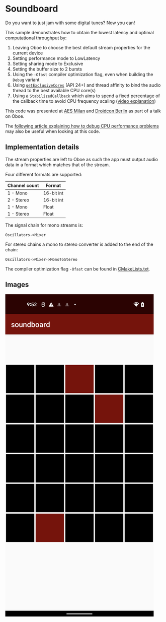Soundboard
==========
Do you want to just jam with some digital tunes? Now you can!

This sample demonstrates how to obtain the lowest latency and optimal computational throughput by:

1) Leaving Oboe to choose the best default stream properties for the current device
2) Setting performance mode to LowLatency
3) Setting sharing mode to Exclusive
4) Setting the buffer size to 2 bursts
5) Using the `-Ofast` compiler optimization flag, even when building the `Debug` variant
6) Using [`getExclusiveCores`](https://developer.android.com/reference/android/os/Process#getExclusiveCores()) (API 24+) and thread affinity to bind the audio thread to the best available CPU core(s)
7) Using a `StabilizedCallback` which aims to spend a fixed percentage of the callback time to avoid CPU frequency scaling ([video explanation](https://www.youtube.com/watch?v=C0BPXZIvG-Q&feature=youtu.be&t=1158))


This code was presented at [AES Milan](http://www.aes.org/events/144/) and [Droidcon Berlin](https://www.de.droidcon.com/) as part of a talk on Oboe.

The [following article explaining how to debug CPU performance problems](https://medium.com/@donturner/debugging-audio-glitches-on-android-ed10782f9c64) may also be useful when looking at this code.

Implementation details
---
The stream properties are left to Oboe as such the app must output audio data in a format which matches that of the stream. 

Four different formats are supported: 

|Channel count|Format|
|-------------|------|
|1 - Mono|16-bit int|
|2 - Stereo|16-bit int|
|1 - Mono|Float|
|1 - Stereo|Float|

The signal chain for mono streams is: 

    Oscillators->Mixer

For stereo chains a mono to stereo converter is added to the end of the chain: 

    Oscillators->Mixer->MonoToStereo
 
The compiler optimization flag `-Ofast` can be found in [CMakeLists.txt](CMakeLists.txt). 

Images
-----------
![soundboard_image](soundboard_image.png)